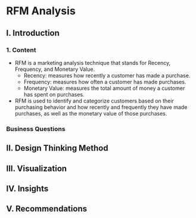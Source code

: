 # RFM Analysis
## I. Introduction
### 1. Content
- RFM is a marketing analysis technique that stands for Recency, Frequency, and Monetary Value.
  - Recency: measures how recently a customer has made a purchase.
  - Frequency: measures how often a customer has made purchases.
  - Monetary Value: measures the total amount of money a customer has spent on purchases.
- RFM is used to identify and categorize customers based on their purchasing behavior and how recently and frequently they have made purchases, as well as the monetary value of those purchases.


### Business Questions



## II. Design Thinking Method



## III. Visualization



## IV. Insights



## V. Recommendations


